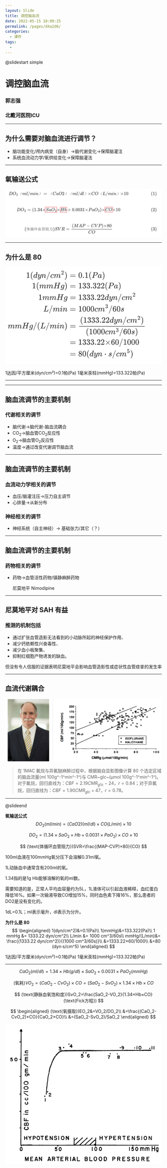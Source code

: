 ```yaml
---
layout: Slide
title: 调控脑血流
date: 2022-05-15 10:09:25
permalink: /pages/d4a2d6/
categories: 
  - 课件
tags: 
  - 
---
```






@slidestart simple



# 调控脑血流

### 郭志强

### 北戴河医院ICU

---

## 为什么需要对脑血流进行调节？

- 脑功能变化/颅内病变（自身）→脑代谢变化→保障脑灌注
- 系统血流动力学/氧供给变化→保障脑灌法

---

## 氧输送公式

![image-20220516063359419](/img/upload/202205160634601.png)

---

## 为什么是 80

![image-20220516062848484](/img/upload/202205160628829.png)

1达因/平方厘米(dyn/cm²)=0.1帕(Pa)
1毫米汞柱(mmHg)=133.322帕(Pa)

---





---

## 脑血流调节的主要机制

### 代谢相关的调节

- 脑代谢→脑代谢-脑血流耦合
- CO<sub>2</sub>→脑血管CO<sub>2</sub>反应性
- O<sub>2</sub>→脑血管O<sub>2</sub>反应性
- 温度→通过改变代谢调节脑血流

---

## 脑血流调节的主要机制

### 血流动力学相关的调节

- 血压/脑灌注压→压力自主调节
- 心排量→从新分布

### 神经相关的调节

- 神经系统（自主神经）→ 基础张力/其它（？）

---

## 脑血流调节的主要机制

### 药物相关的调节

- 药物→血管活性药物/镇静麻醉药物  

    尼莫地平 Nimodipine

---

## 尼莫地平对 SAH 有益

### 推测的机制包括

- 通过扩张血管造影无法看到的小动脉所起的神经保护作用、
- 减少钙依赖性兴奋毒性、
- 减少血小板聚集、
- 抑制红细胞产物诱发的缺血。

但没有令人信服的证据表明尼莫地平会影响血管造影性或症状性血管痉挛的发生率

---

## 血流代谢耦合

![image-20220515093113746](/img/image-20220515093113746-16525782766406.png)

> 在 1MAC 氟烷与异氟醚麻醉过程中，根据脑自显影图像计算 80 个选定区域的脑血流量(ml 100g^-1^min^-1^)与 CMR~glc~(μmol 100g^-1^min^-1^)。对于氟烷，回归直线为：$CBF=2.19 CMR_{g1c}-24，r=0.84$；对于异氟烷，回归直线为：$CBF=1.90 CMR_{glc}+47，r=0.78$。

---



@slideend

**氧输送公式**
$$
DO_2(ml/min)=(CaO2)(ml/dl)×CO(L/min)×10
$$

$$
DO_2=(1.34×SaO_2×Hb+0.0031×PaO_2)×CO×10
$$

$$
(\text{体循环血管阻力})SVR=\frac{(MAP-CVP)×80}{CO}
$$

100ml血液在100mmHg氧分压下会溶解0.31ml氧。

1L动脉血中通常含有200ml的氧。

1.34指的是1g Hb能够溶解的氧的ml数。

需要知道的是，正常人平均血容量约为5L，1L液体可以引起血液稀释，血红蛋白降低16%。如果一次输液导致CO增加15%，同时血色素下降16%，那么患者的DO2是没有变化的。

1dL=0.1L；ml表示毫升，dl表示为分升。

**为什么是 80**
$$
\begin{aligned}
1(dyn/cm^2)&=0.1(Pa)\\
1(mmHg)&=133.322(Pa)\\
1 mmHg &= 1333.22 dyn/cm^2\\
L/min &= 1000 cm^3/60s\\
mmHg/(L/min)&= \frac{(1333.22 dyn/cm^2)}{(1000 cm^3/60s)}\\
&=1333.22×60/1000\\
&=80 (dyn·s/cm^5)
\end{aligned}
$$

1达因/平方厘米(dyn/cm²)=0.1帕(Pa)
1毫米汞柱(mmHg)=133.322帕(Pa)

---

$$
CaO_2(ml/dl)=1.34×Hb(g/dl)×SaO_2+0.0031×PaO_2(mmHg)
$$

$$
(\text{氧耗})VO_2=(CaO_2-CvO_2)×CO=(SaO_2-SvO_2)×1.34×Hb×CO
$$

$$
(\text{静脉血氧饱和度})SvO_2=\frac{SaO_2-VO_2}{1.34×Hb×CO}(\text{Fick方程})
$$

$$
\begin{aligned}
(\text{氧摄取})EO_2&=VO_2/DO_2\\
&=\frac{(CaO_2-CvO_2)×CO}{CaO_2×CO}\\
&=(SaO_2-SvO_2)/SaO_2
\end{aligned}
$$



![image-20220518072426458](assets.01.调控脑血流/image-20220518072426458.png)
